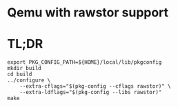 # Qemu with rawstor support

# TL;DR

```
export PKG_CONFIG_PATH=${HOME}/local/lib/pkgconfig
mkdir build
cd build
../configure \
    --extra-cflags="$(pkg-config --cflags rawstor)" \
    --extra-ldflags="$(pkg-config --libs rawstor)"
make
```
